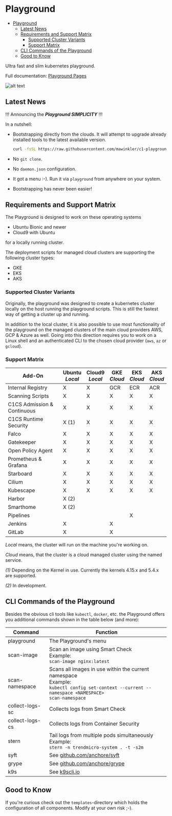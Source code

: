 # Playground

- [Playground](#playground)
  - [Latest News](#latest-news)
  - [Requirements and Support Matrix](#requirements-and-support-matrix)
    - [Supported Cluster Variants](#supported-cluster-variants)
    - [Support Matrix](#support-matrix)
  - [CLI Commands of the Playground](#cli-commands-of-the-playground)
  - [Good to Know](#good-to-know)

Ultra fast and slim kubernetes playground.

Full documentation: [Playground Pages](https://mawinkler.github.io/playground-pages/)

![alt text](https://raw.githubusercontent.com/mawinkler/c1-playground/master/images/video-bootstrap.gif "bootstrap")

## Latest News

!!! Announcing the ***Playground SIMPLICITY*** !!!

In a nutshell:

- Bootstrapping directly from the clouds. It will attempt to upgrade already installed tools to the latest available version.  

  ```sh
  curl -fsSL https://raw.githubusercontent.com/mawinkler/c1-playground/master/bin/playground | bash; exit
  ```

- No `git clone`.
- No `daemon.json` configuration.
- It got a menu :-). Run it via `playground` from anywhere on your system.
- Bootstrapping has never been easier!

## Requirements and Support Matrix

The Playground is designed to work on these operating systems

- Ubuntu Bionic and newer
- Cloud9 with Ubuntu

for a locally running cluster.

The deployment scripts for managed cloud clusters are supporting the following cluster types:

- GKE
- EKS
- AKS

### Supported Cluster Variants

Originally, the playground was designed to create a kubernetes cluster locally on the host running the playground scripts. This is still the fastest way of getting a cluster up and running.

In addition to the local cluster, it is also possible to use most functionality of the playground on the managed clusters of the main cloud providers AWS, GCP & Azure as well. Going into this direction requires you to work on a Linux shell and an authenticated CLI to the chosen cloud provider (`aws`, `az` or `gcloud`).

### Support Matrix

Add-On | **Ubuntu**<br>*Local* | **Cloud9**<br>*Local* | GKE<br>*Cloud* | EKS<br>*Cloud* | AKS<br>*Cloud*
------ | ------ | ----- | --- | --- | ---
Internal Registry | X | X | GCR | ECR | ACR
Scanning Scripts | X |X | X | X | X
C1CS Admission & Continuous | X | X | X | X | X
C1CS Runtime Security | X (1) | X | X | X | X
Falco | X | X | X | X | X | X
Gatekeeper | X |X | X | X | X | X
Open Policy Agent | X | X | X | X | X | X
Prometheus & Grafana | X | X | X | X | X | X
Starboard | X | X | X | X | X | X
Cilium | X | X | X | X | X
Kubescape | X | X | X | X | X | X
Harbor | X (2) | | | | | |
Smarthome | X (2) | | | | | |
Pipelines | | | | X | |
Jenkins | X | | X | | | |
GitLab | X | | X | | | |

*Local* means, the cluster will run on the machine you're working on.

*Cloud* means, that the cluster is a cloud managed cluster using the named service.

*(1)* Depending on the Kernel in use. Currently the kernels 4.15.x and 5.4.x are supported.

*(2)* In development.

## CLI Commands of the Playground

Besides the obvious cli tools like `kubectl`, `docker`, etc. the Playground offers you additional commands shown in the table below (and more):

Command | Function
------- | --------
playground | The Playground's menu
scan-image | Scan an image using Smart Check<br>Example:<br>`scan-image nginx:latest`
scan-namespace | Scans all images in use within the current namespace<br>Example:<br>`kubectl config set-context --current --namespace <NAMESPACE>`<br>`scan-namespace`
collect-logs-sc | Collects logs from Smart Check
collect-logs-cs | Collects logs from Container Security
stern | Tail logs from multiple pods simultaneously<br>Example:<br>`stern -n trendmicro-system . -t -s2m`
syft | See [github.com/anchore/syft](https://github.com/anchore/syft)
grype | See [github.com/anchore/grype](https://github.com/anchore/grype)
k9s | See [k9scli.io](https://k9scli.io/)

## Good to Know

If you're curious check out the `templates`-directory which holds the configuration of all components. Modify at your own risk ;-).
